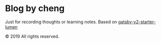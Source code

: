 # Blog by cheng

Just for recording thoughts or learning notes.
Based on [gatsby-v2-starter-lumen](https://github.com/GatsbyCentral/gatsby-v2-starter-lumen/)

© 2019 All rights reserved.